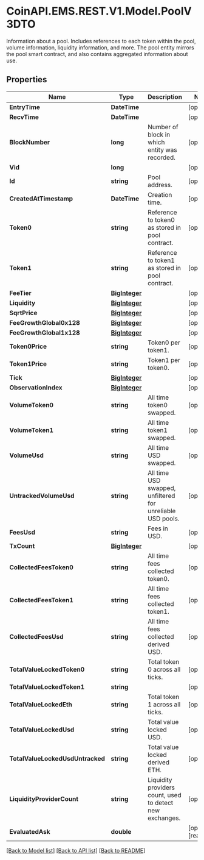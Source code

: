 # CoinAPI.EMS.REST.V1.Model.PoolV3DTO
Information about a pool. Includes references to each token within the pool, volume information, liquidity information, and more. The pool entity mirrors the pool smart contract, and also contains aggregated information about use.

## Properties

Name | Type | Description | Notes
------------ | ------------- | ------------- | -------------
**EntryTime** | **DateTime** |  | [optional] 
**RecvTime** | **DateTime** |  | [optional] 
**BlockNumber** | **long** | Number of block in which entity was recorded. | [optional] 
**Vid** | **long** |  | [optional] 
**Id** | **string** | Pool address. | [optional] 
**CreatedAtTimestamp** | **DateTime** | Creation time. | [optional] 
**Token0** | **string** | Reference to token0 as stored in pool contract. | [optional] 
**Token1** | **string** | Reference to token1 as stored in pool contract. | [optional] 
**FeeTier** | [**BigInteger**](BigInteger.md) |  | [optional] 
**Liquidity** | [**BigInteger**](BigInteger.md) |  | [optional] 
**SqrtPrice** | [**BigInteger**](BigInteger.md) |  | [optional] 
**FeeGrowthGlobal0x128** | [**BigInteger**](BigInteger.md) |  | [optional] 
**FeeGrowthGlobal1x128** | [**BigInteger**](BigInteger.md) |  | [optional] 
**Token0Price** | **string** | Token0 per token1. | [optional] 
**Token1Price** | **string** | Token1 per token0. | [optional] 
**Tick** | [**BigInteger**](BigInteger.md) |  | [optional] 
**ObservationIndex** | [**BigInteger**](BigInteger.md) |  | [optional] 
**VolumeToken0** | **string** | All time token0 swapped. | [optional] 
**VolumeToken1** | **string** | All time token1 swapped. | [optional] 
**VolumeUsd** | **string** | All time USD swapped. | [optional] 
**UntrackedVolumeUsd** | **string** | All time USD swapped, unfiltered for unreliable USD pools. | [optional] 
**FeesUsd** | **string** | Fees in USD. | [optional] 
**TxCount** | [**BigInteger**](BigInteger.md) |  | [optional] 
**CollectedFeesToken0** | **string** | All time fees collected token0. | [optional] 
**CollectedFeesToken1** | **string** | All time fees collected token1. | [optional] 
**CollectedFeesUsd** | **string** | All time fees collected derived USD. | [optional] 
**TotalValueLockedToken0** | **string** | Total token 0 across all ticks. | [optional] 
**TotalValueLockedToken1** | **string** |  | [optional] 
**TotalValueLockedEth** | **string** | Total token 1 across all ticks. | [optional] 
**TotalValueLockedUsd** | **string** | Total value locked USD. | [optional] 
**TotalValueLockedUsdUntracked** | **string** | Total value locked derived ETH. | [optional] 
**LiquidityProviderCount** | **string** | Liquidity providers count, used to detect new exchanges. | [optional] 
**EvaluatedAsk** | **double** |  | [optional] [readonly] 

[[Back to Model list]](../README.md#documentation-for-models) [[Back to API list]](../README.md#documentation-for-api-endpoints) [[Back to README]](../README.md)

